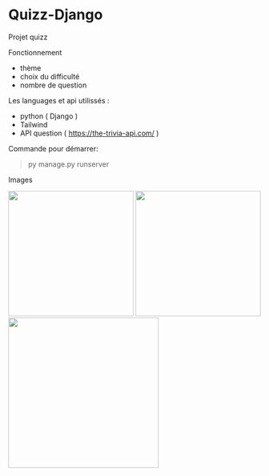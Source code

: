 # Quizz-Django

Projet quizz

Fonctionnement
* thème
* choix du difficulté
* nombre de question

Les languages et api utilissés :
* python ( Django )
* Tailwind
* API question ( https://the-trivia-api.com/ )

Commande pour démarrer:
> py manage.py runserver   

Images

<img src=https://user-images.githubusercontent.com/28647154/211307018-2a6cbe7a-ed92-4f01-ba5a-4754cf624f20.png width=250/> <img src=https://user-images.githubusercontent.com/28647154/211307789-d3c48c14-3304-448d-9d1c-750fbff35c1e.png width=250/> <img src=https://user-images.githubusercontent.com/28647154/211307851-538367b0-420b-4b6b-8791-69be322ce9d5.png width=300/>
